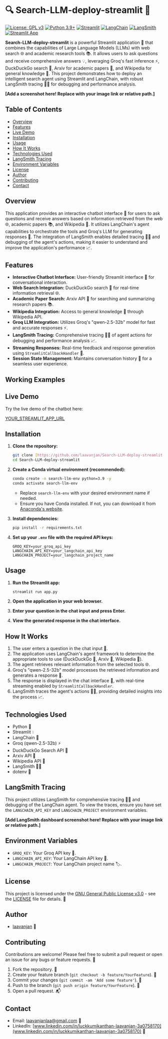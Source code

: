 # 🔍 Search-LLM-deploy-streamlit 🚀

[![License: GPL v3](https://img.shields.io/badge/License-GPLv3-blue.svg)](https://www.gnu.org/licenses/gpl-3.0)
[![Python 3.9+](https://img.shields.io/badge/python-3.9+-blue.svg)](https://www.python.org/downloads/release/python-390/)
[![Streamlit](https://img.shields.io/badge/Streamlit-%230078D7-blue?style=flat&logo=streamlit&logoColor=white)](https://streamlit.io/)
[![LangChain](https://img.shields.io/badge/LangChain-%232AA198-blue?style=flat&logo=langchain&logoColor=white)](https://langchain.readthedocs.io/en/latest/index.html)
[![LangSmith](https://img.shields.io/badge/LangSmith-%23000000-blue?style=flat&logo=langsmith&logoColor=white)](https://smith.langchain.com/)
[![Streamlit App](https://img.shields.io/badge/Streamlit%20App-Live%20Demo-brightgreen)](YOUR_STREAMLIT_APP_URL)

**Search-LLM-deploy-streamlit** is a powerful Streamlit application 🤖 that combines the capabilities of Large Language Models (LLMs) with web search 🌐 and academic research tools 📚. It allows users to ask questions and receive comprehensive answers 💡, leveraging Groq's fast inference ⚡, DuckDuckGo search 🦆, Arxiv for academic papers 🔬, and Wikipedia for general knowledge 📖. This project demonstrates how to deploy an intelligent search agent using Streamlit and LangChain, with robust LangSmith tracing 🕵️‍♂️ for debugging and performance analysis.

**[Add a screenshot here! Replace with your image link or relative path.]**

## Table of Contents

- [Overview](#overview)
- [Features](#features)
- [Live Demo](#live-demo)
- [Installation](#installation)
- [Usage](#usage)
- [How It Works](#how-it-works)
- [Technologies Used](#technologies-used)
- [LangSmith Tracing](#langsmith-tracing)
- [Environment Variables](#environment-variables)
- [License](#license)
- [Author](#author)
- [Contributing](#contributing)
- [Contact](#contact)

## Overview

This application provides an interactive chatbot interface 💬 for users to ask questions and receive answers based on information retrieved from the web 🌐, academic papers 📚, and Wikipedia 📖. It utilizes LangChain's agent capabilities to orchestrate the tools and Groq's LLM for generating responses 🧠. The integration of LangSmith enables detailed tracing 🕵️‍♂️ and debugging of the agent's actions, making it easier to understand and improve the application's performance 📈.

## Features

-   **Interactive Chatbot Interface:** User-friendly Streamlit interface 💬 for conversational interaction.
-   **Web Search Integration:** DuckDuckGo search 🦆 for real-time information retrieval 🌐.
-   **Academic Paper Search:** Arxiv API 🔬 for searching and summarizing research papers 📚.
-   **Wikipedia Integration:** Access to general knowledge 📖 through Wikipedia API.
-   **Groq LLM Integration:** Utilizes Groq's "qwen-2.5-32b" model for fast and accurate responses ⚡.
-   **LangSmith Tracing:** Comprehensive tracing 🕵️‍♂️ of agent actions for debugging and performance analysis 📈.
-   **Streaming Responses:** Real-time feedback and response generation using `StreamlitCallbackHandler` 🔄.
-   **Session State Management:** Maintains conversation history 📜 for a seamless user experience.

## Working Examples

## Live Demo

Try the live demo of the chatbot here:

[YOUR_STREAMLIT_APP_URL](https://search-llm-deploy-app-i9pedlvcogtb2wpnaeypde.streamlit.app/)

## Installation

1.  **Clone the repository:**

    ```bash
    git clone [https://github.com/laavanjan/Search-LLM-deploy-streamlit.git](https://www.google.com/search?q=https://github.com/laavanjan/Search-LLM-deploy-streamlit.git)
    cd Search-LLM-deploy-streamlit
    ```

2.  **Create a Conda virtual environment (recommended):**

    ```bash
    conda create -n search-llm-env python=3.9 -y
    conda activate search-llm-env
    ```

    * Replace `search-llm-env` with your desired environment name if needed.
    * Ensure you have Conda installed. If not, you can download it from [Anaconda's website](https://www.anaconda.com/products/distribution).

3.  **Install dependencies:**

    ```bash
    pip install -r requirements.txt
    ```

4.  **Set up your `.env` file with the required API keys:**

    ```
    GROQ_KEY=your_groq_api_key
    LANGCHAIN_API_KEY=your_langchain_api_key
    LANGCHAIN_PROJECT=your_langchain_project_name
    ```

## Usage

1.  **Run the Streamlit app:**

    ```bash
    streamlit run app.py
    ```

2.  **Open the application in your web browser.**

3.  **Enter your question in the chat input and press Enter.**

4.  **View the generated response in the chat interface.**

## How It Works

1.  The user enters a question in the chat input 💬.
2.  The application uses LangChain's agent framework to determine the appropriate tools to use (DuckDuckGo 🦆, Arxiv 🔬, Wikipedia 📖).
3.  The agent retrieves relevant information from the selected tools 🌐.
4.  Groq's "qwen-2.5-32b" model processes the retrieved information and generates a response 🧠.
5.  The response is displayed in the chat interface 🔄, with real-time streaming enabled by `StreamlitCallbackHandler`.
6.  LangSmith traces the agent's actions 🕵️‍♂️, providing detailed insights into the process 📈.

## Technologies Used

-   Python 🐍
-   Streamlit 💧
-   LangChain 🔗
-   Groq (qwen-2.5-32b) ⚡
-   DuckDuckGo Search API 🦆
-   Arxiv API 🔬
-   Wikipedia API 📖
-   LangSmith 🕵️‍♂️
-   dotenv 🔑

## LangSmith Tracing

This project utilizes LangSmith for comprehensive tracing 🕵️‍♂️ and debugging of the LangChain agent. To view the traces, ensure you have set the `LANGCHAIN_API_KEY` and `LANGCHAIN_PROJECT` environment variables.

**[Add LangSmith dashboard screenshot here! Replace with your image link or relative path.]**

## Environment Variables

-   `GROQ_KEY`: Your Groq API key 🔑.
-   `LANGCHAIN_API_KEY`: Your LangChain API key 🔑.
-   `LANGCHAIN_PROJECT`: Your LangChain project name 🏷️.

## License

This project is licensed under the [GNU General Public License v3.0](https://www.gnu.org/licenses/gpl-3.0) - see the [LICENSE](LICENSE) file for details. 📝

## Author

-   [laavanjan](https://github.com/laavanjan) 👤

## Contributing

Contributions are welcome! Please feel free to submit a pull request or open an issue for any bugs or feature requests. 🤝

1.  Fork the repository. 🍴
2.  Create your feature branch (`git checkout -b feature/YourFeature`). 🌿
3.  Commit your changes (`git commit -am 'Add some feature'`). 💾
4.  Push to the branch (`git push origin feature/YourFeature`). 🚀
5.  Open a pull request. 📬

## Contact

-   Email: laavanjanlaa@gmail.com 📧
-   LinkedIn: [www.linkedin.com/in/luckkumikanthan-laavanjan-3a0758170](www.linkedin.com/in/luckkumikanthan-laavanjan-3a0758170) 💼

